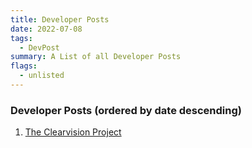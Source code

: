 ```yaml
---
title: Developer Posts
date: 2022-07-08
tags: 
  - DevPost
summary: A List of all Developer Posts
flags: 
  - unlisted
---
```


### Developer Posts (ordered by date descending)

1. [The Clearvision Project](/clearvision/)